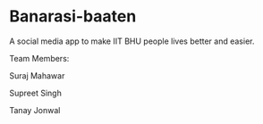 # Banarasi-baaten

A social media app to make IIT BHU people lives better and easier.

Team Members:

Suraj Mahawar

Supreet Singh

Tanay Jonwal
